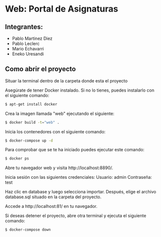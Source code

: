 # Web: Portal de Asignaturas

## Integrantes:

- Pablo Martinez Diez
- Pablo Leclerc
- Mario Echavarri
- Eneko Uresandi

## Como abrir el proyecto

Situar la terminal dentro de la carpeta donde esta el proyecto

Asegúrate de tener Docker instalado. Si no lo tienes, puedes instalarlo con el siguiente comando:
```bash
$ apt-get install docker
```

Crea la imagen llamada "web" ejecutando el siguiente:
```bash
$ docker build -t="web" .
```

Inicia los contenedores con el siguiente comando:
```bash
$ docker-compose up -d
```
Para comprobar que se te ha iniciado puedes ejecutar este comando:
```bash
$ docker ps
```

Abre tu navegador web y visita http://localhost:8890/.

Inicia sesión con las siguientes credenciales:
    Usuario: admin
    Contraseña: test

Haz clic en database y luego selecciona importar. Después, elige el archivo database.sql situado en la carpeta del proyecto.

Accede a http://localhost:81/ en tu navegador.

Si deseas detener el proyecto, abre otra terminal y ejecuta el siguiente comando:
```bash
$ docker-compose down
```
